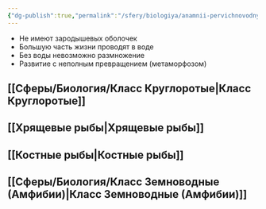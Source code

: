 ```yaml
---
{"dg-publish":true,"permalink":"/sfery/biologiya/anamnii-pervichnovodnye/","tags":["Зоология"]}
---
```


- Не имеют зародышевых оболочек
- Большую часть жизни проводят в воде
- Без воды невозможно размножение 
- Развитие с неполным превращением (метаморфозом)
## [[Сферы/Биология/Класс Круглоротые\|Класс Круглоротые]]
## [[Хрящевые рыбы\|Хрящевые рыбы]]
## [[Костные рыбы\|Костные рыбы]]
## [[Сферы/Биология/Класс Земноводные (Амфибии)\|Класс Земноводные (Амфибии)]]